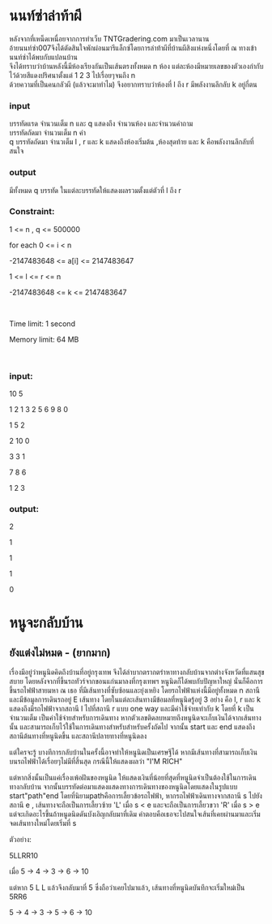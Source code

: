 # นนท์ซ่าล่าท้าผี
หลังจากที่เหน็ดเหนื่อยจากการทำเว็บ TNTGradering.com มาเป็นเวลานาน \
อ้ายนนท์ซ่า007จึงได้ตัดสินใจพักผ่อนมารีแล็กซ์โดยการล่าท้าผีที่บ้านผีสิงแห่งหนึ่งโดยที่ ณ ทางเข้า นนท์ซ่าได้พบกับแปลนบ้าน \
จึงได้ทราบว่าบ้านหลังนี้มีห้องเรียงกันเป็นเส้นตรงทั้งหมด n ห้อง แต่ละห้องมีหมายเลขของตัวเองกำกับไว้ด้วยสีแดงปริศนาตั้งแต่ 1 2 3 ไปเรื่อยๆจนถึง n \
ด้วยความที่เป็นคนกลัวผี (แล้วจะมาทำไม) จึงอยากทราบว่าห้องที่ l ถึง r มีพลังงานลึกลับ k อยู่กี่ตน 
### input
บรรทัดแรด จำนวนเต็ม n และ q แสดงถึง จำนวนห้อง และจำนวนคำถาม \
บรรทัดถัดมา จำนวนเต็ม n ค่า \
q บรรทัดถัดมา จำนวเต็ม l , r และ k แสดงถึงห้องเริ่มต้น ,ห้องสุดท้าย และ k คือพลังงานลึกลับที่สนใจ
### output
มีทั้งหมด q บรรทัด ในแต่ละบรรทัดให้แสดงผลรวมตั้งแต่ตัวที่ l ถึง r

### Constraint:

1 <= n , q <= 500000


for each 0 <= i < n


-2147483648 <= a[i] <= 2147483647

1 <= l <= r <= n

-2147483648 <= k <= 2147483647

<br>

Time limit: 1 second

Memory limit: 64 MB

<br>

### input:

10 5

1 2 1 3 2 5 6 9 8 0

1 5 2

2 10 0

3 3 1

7 8 6

1 2 3


### output:

2

1

1

1

0

# หนูจะกลับบ้าน 
## ยังแต่งไม่หมด - (ยากมาก)
เรื่องมีอยู่ว่าหนูนิดคิดถึงบ้านที่อยู่กรุงเทพ จึงได้ลำบากตรากตรำหาทางกลับบ้านจากต่างจังหวัดที่แสนสุขสบาย 
โดยหลังจากที่ขึ้นรถทัวร์จากขอนแก่นมาลงที่กรุงเทพฯ หนูนิดก็ได้พบกับปัญหาใหญ่ นั่นก็คือการขึ้นรถไฟฟ้าสายมหา ณ เธอ ที่มีเส้นทางที่ซับซ้อนและยุ่งเหยิง 
โดยรถไฟฟ้าแห่งนี้มีอยู่ทั้งหมด n สถานี และมีข้อมูลการเดินรถอยู่ E เส้นทาง โดยในแต่ละเส้นทางมีข้อมลที่หนูนิดรู้อยู่ 3 อย่าง คือ l, r และ k 
แสดงถึงมีรถไฟฟ้าจากสถานี l ไปที่สถานี r แบบ one way และมีค่าใช้จ่ายเท่ากับ k
โดยที่ k เป็นจำนวนเต็ม เป็นค่าใช้จ่ายสำหรับการเดินทาง หากตัวเลขติดลบหมายถึงหนูนิดจะเก็บเงินได้จากเส้นทางนั้น และสามารถเก็บไว้ใช้ในการเดินทางสำหรับสำหรับครั้งถัดไป 
จากนั้น start และ end แสดงถึงสถานีต้นทางที่หนูนิดขึ้น และสถานีปลายทางที่หนูนิดลง

แต่ใครจะรู้ บางทีการกลับบ้านในครั้งนี้อาจทำให้หนูนิดเป็นเศรษฐีได้ หากมีเส้นทางที่สามารถเก็บเงินบนรถไฟฟ้าได้เรื่อยๆไม่มีที่สิ้นสุด กรณีนี้ให้แสดงผลว่า "I'M RICH"

แต่หากสิ่งนั้นเป็นแค่เรื่องเพ้อฝันของหนูนิด ให้แสดงเงินที่น้อยที่สุดที่หนูนิดจำเป็นต้องใช้ในการเดินทางกลับบ้าน
จากนั้นบรรทัดต่อมาแสดงแสดงทางการเดินทางของหนูนิดโดยแสดงในรูปแบบ start"path"end
โดยที่นิยามpathคือการเลี้ยวข้อรถไฟฟ้า, หากรถไฟฟ้าเดินทางจากสถานี s ไปยังสถานี e , เส้นทางจะถือเป็นการเลี้ยวซ้าย 'L' เมื่อ s < e และจะถือเป็นการเลี้ยวขวา 'R' เมื่อ s > e
แต่จะเกิดอะไรขึ้นถ้าหนูดนิดดันบังเอิญกลับมาที่เดิม คำตอบคือเธอจะไปสนใจเส้นที่เคยผ่านมาและเริ่มจดเส้นทางใหม่โดยเริ่มที่ s

ตัวอย่าง:

5LLRR10

เมื่อ 5 -> 4 -> 3 -> 6 -> 10

แต่หาก 5 L L แล้วจึงกลับมาที่ 5 ซึ่งถือว่าเคยไปมาแล้ว, เส้นทางที่หนูนิดบันทึกจะเริ่มใหม่เป็น 5RR6

5 -> 4 -> 3 -> 5 -> 6 -> 10

